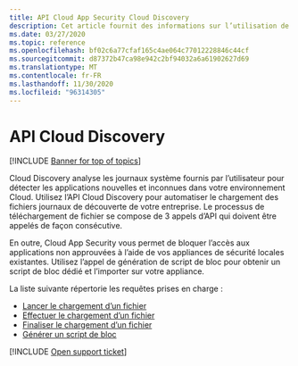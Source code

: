 ```yaml
---
title: API Cloud App Security Cloud Discovery
description: Cet article fournit des informations sur l’utilisation de l’API Cloud Discovery.
ms.date: 03/27/2020
ms.topic: reference
ms.openlocfilehash: bf02c6a77cfaf165c4ae064c77012228846c44cf
ms.sourcegitcommit: d87372b47ca98e942c2bf94032a6a61902627d69
ms.translationtype: MT
ms.contentlocale: fr-FR
ms.lasthandoff: 11/30/2020
ms.locfileid: "96314305"
---
```

# <a name="cloud-discovery-api"></a>API Cloud Discovery

[!INCLUDE [Banner for top of topics](includes/banner.md)]

Cloud Discovery analyse les journaux système fournis par l’utilisateur pour détecter les applications nouvelles et inconnues dans votre environnement Cloud. Utilisez l’API Cloud Discovery pour automatiser le chargement des fichiers journaux de découverte de votre entreprise. Le processus de téléchargement de fichier se compose de 3 appels d’API qui doivent être appelés de façon consécutive.

En outre, Cloud App Security vous permet de bloquer l’accès aux applications non approuvées à l’aide de vos appliances de sécurité locales existantes. Utilisez l’appel de génération de script de bloc pour obtenir un script de bloc dédié et l’importer sur votre appliance.

La liste suivante répertorie les requêtes prises en charge :

- [Lancer le chargement d’un fichier](api-discovery-initiate.md)
- [Effectuer le chargement d’un fichier](api-discovery-perform.md)
- [Finaliser le chargement d’un fichier](api-discovery-finalize.md)
- [Générer un script de bloc](api-discovery-script.md)

[!INCLUDE [Open support ticket](includes/support.md)]
